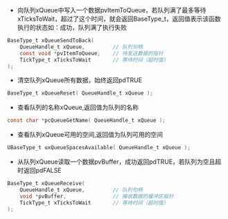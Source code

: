 - 向队列xQueue中写入一个数据pvItemToQueue，若队列满了最多等待xTicksToWait，超过了这个时间，就会返回BaseType_t，返回值表示该函数执行的状态如：成功，队列满了执行失败
```C
BaseType_t xQueueSendToBack(
    QueueHandle_t xQueue,         // 队列句柄
    const void *pvItemToQueue,    // 待发送数据的指针
    TickType_t xTicksToWait       // 等待时间（超时值）
);
```
- 清空队列xQueue所有数据，始终返回pdTRUE
```C
BaseType_t xQueueReset( QueueHandle_t xQueue );
```
- 查看队列的名称xQueue,返回值为队列的名称
```C
const char *pcQueueGetName( QueueHandle_t xQueue );
```
- 查看队列xQueue可用的空间,返回值为队列可用的空间
```C
UBaseType_t uxQueueSpacesAvailable( QueueHandle_t xQueue );
```
- 从队列xQueue读取一个数据pvBuffer，成功返回pdTRUE，若队列为空且超时返回pdFALSE
```C
BaseType_t xQueueReceive(
    QueueHandle_t xQueue,         // 队列句柄
    void *pvBuffer,               // 接收数据的缓冲区指针
    TickType_t xTicksToWait       // 等待时间（超时值）
);
```
